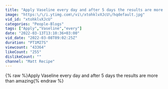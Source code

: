 ```yaml
---
title: "Apply Vaseline every day and after 5 days the results are more than amazing"
image: "https:\/\/i.ytimg.com\/vi\/xtohklvXJcU\/hqdefault.jpg"
vid_id: "xtohklvXJcU"
categories: "People-Blogs"
tags: ["Apply","Vaseline","every"]
date: "2022-03-13T13:10:36+03:00"
vid_date: "2022-03-08T09:02:25Z"
duration: "PT1M27S"
viewcount: "43364"
likeCount: "255"
dislikeCount: ""
channel: "Matt Recipe"
---
```

{% raw %}Apply Vaseline every day and after 5 days the results are more than amazing{% endraw %}
